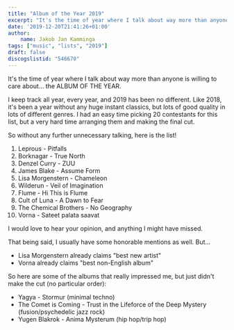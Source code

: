 ```yaml
---
title: "Album of the Year 2019"
excerpt: "It's the time of year where I talk about way more than anyone is willing to care about... the ALBUM OF THE YEAR."
date: '2019-12-20T21:41:26+01:00'
author:
    name: Jakob Jan Kamminga
tags: ["music", "lists", "2019"]
draft: false
discogslistid: "546670"
---
```

It's the time of year where I talk about way more than anyone is willing to care about... the ALBUM OF THE YEAR.

I keep track all year, every year, and 2019 has been no different. Like 2018, it's been a year without any huge instant classics, but lots of good quality in lots of different genres. I had an easy time picking 20 contestants for this list, but a very hard time arranging them and making the final cut.

So without any further unnecessary talking, here is the list!

1. Leprous - Pitfalls
2. Borknagar - True North
3. Denzel Curry - ZUU
4. James Blake - Assume Form
5. Lisa Morgenstern - Chameleon
6. Wilderun - Veil of Imagination
7. Flume - Hi This is Flume
8. Cult of Luna - A Dawn to Fear
9. The Chemical Brothers - No Geography
10. Vorna - Sateet palata saavat

I would love to hear your opinion, and anything I might have missed.

That being said, I usually have some honorable mentions as well. But...

+ Lisa Morgenstern already claims "best new artist"
+ Vorna already claims "best non-English album"

So here are some of the albums that really impressed me, but just didn't make the cut (no particular order):

+ Yagya - Stormur (minimal techno)
+ The Comet is Coming - Trust in the Lifeforce of the Deep Mystery (fusion/psychedelic jazz rock)
+ Yugen Blakrok - Anima Mysterum (hip hop/trip hop)
